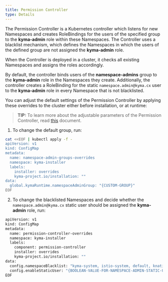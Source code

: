 ```yaml
---
title: Permission Controller
type: Details
---
```


The Permission Controller is a Kubernetes controller which listens for new Namespaces and creates RoleBindings for the users of the specified group to the **kyma-admin** role within these Namespaces. The Controller uses a blacklist mechanism, which defines the Namespaces in which the users of the defined group are not assigned the **kyma-admin** role. 

When the Controller is deployed in a cluster, it checks all existing Namespaces and assigns the roles accordingly.

By default, the controller binds users of the **namespace-admins** group to the **kyma-admin** role in the Namespaces they create. Additionally, the controller creates a RoleBinding for the static `namespace.admin@kyma.cx` user to the **kyma-admin** role in every Namespace that is not blacklisted.

You can adjust the default settings of the Permission Controller by applying these overrides to the cluster either before installation, or at runtime: 

>**TIP:** To learn more about the adjustable parameters of the Permission Controller, read [this](#configuration-permission-controller-chart) document. 

1. To change the default group, run:

```bash
cat <<EOF | kubectl apply -f -
apiVersion: v1
kind: ConfigMap
metadata:
  name: namespace-admin-groups-overrides
  namespace: kyma-installer
  labels:
    installer: overrides
    kyma-project.io/installation: ""
data:
  global.kymaRuntime.namespaceAdminGroup: "{CUSTOM-GROUP}"
EOF
```

2. To change the blacklisted Namespaces and decide whether the `namespace.admin@kyma.cx` static user should be assigned the **kyma-admin** role, run: 

```bash
apiVersion: v1
kind: ConfigMap
metadata:
  name: permission-controller-overrides
  namespace: kyma-installer
  labels:
    component: permission-controller
    installer: overrides
    kyma-project.io/installation: ""
data:
  config.namespaceBlacklist: "kyma-system, istio-system, default, knative-eventing, knative-serving, kube-node-lease, kube-public, kube-system, kyma-installer, kyma-integration, natss, {USER-DEFINED-NAMESPACE-1}, {USER-DEFINED-NAMESPACE-2}"
  config.enableStaticUser: "{BOOLEAN-VALUE-FOR-NAMESPACE-ADMIN-STATIC-USER}"
EOF
```

